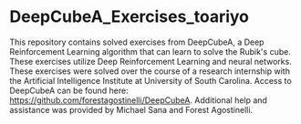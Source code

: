 # DeepCubeA_Exercises_toariyo

This repository contains solved exercises from DeepCubeA, a Deep Reinforcement Learning algorithm that can learn to solve the Rubik's cube. These exercises utilize Deep Reinforcement Learning and neural networks. These exercises were solved over the course of a research internship with the Artificial Intelligence Institute at University of South Carolina. Access to DeepCubeA can be found here: https://github.com/forestagostinelli/DeepCubeA. Additional help and assistance was provided by Michael Sana and Forest Agostinelli.
